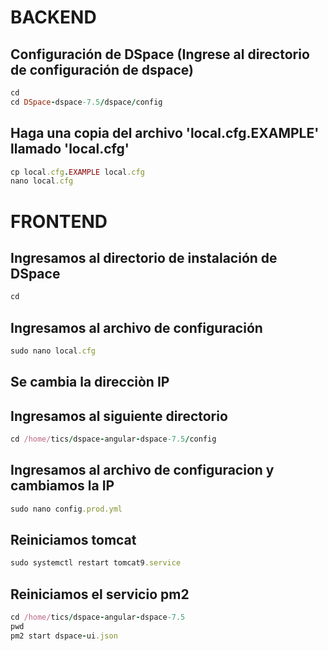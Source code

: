 # BACKEND
## Configuración de DSpace (Ingrese al directorio de configuración de dspace)
```ruby
cd
cd DSpace-dspace-7.5/dspace/config
```
## Haga una copia del archivo 'local.cfg.EXAMPLE' llamado 'local.cfg'
```ruby
cp local.cfg.EXAMPLE local.cfg
nano local.cfg
```
# FRONTEND
## Ingresamos al directorio de instalación de DSpace
```ruby
cd
```
## Ingresamos al archivo de configuración
```ruby
sudo nano local.cfg
```
## Se cambia la direcciòn IP

## Ingresamos al siguiente directorio
```ruby
cd /home/tics/dspace-angular-dspace-7.5/config
```
## Ingresamos al archivo de configuracion y cambiamos la IP
```ruby
sudo nano config.prod.yml
```
## Reiniciamos tomcat
```ruby
sudo systemctl restart tomcat9.service
```
## Reiniciamos el servicio pm2 
```ruby
cd /home/tics/dspace-angular-dspace-7.5
pwd
pm2 start dspace-ui.json
```


